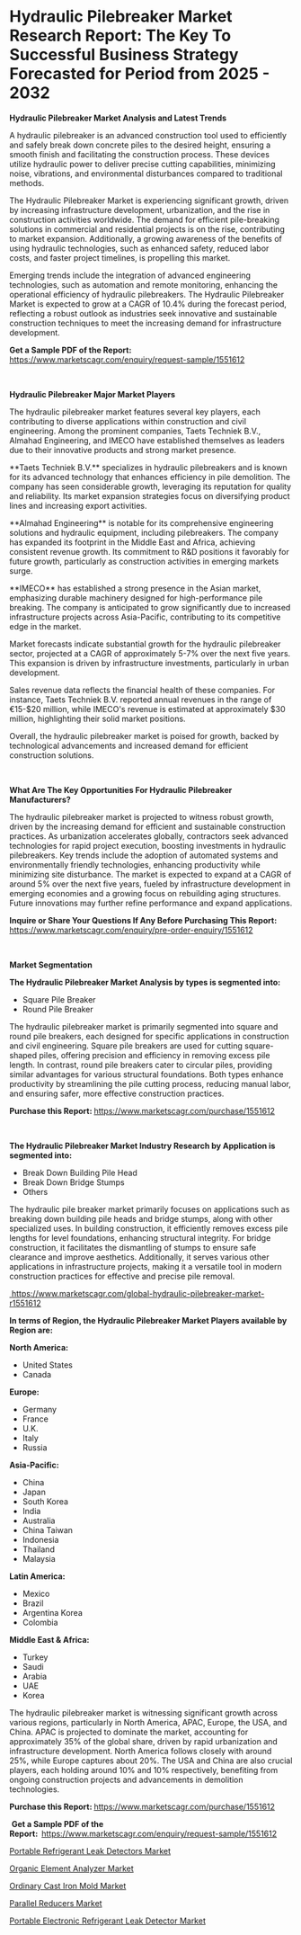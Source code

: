 <p><h1>Hydraulic Pilebreaker Market Research Report: The Key To Successful Business Strategy Forecasted for Period from 2025 - 2032</h1></p><p><strong>Hydraulic Pilebreaker Market Analysis and Latest Trends</strong></p>
<p><p>A hydraulic pilebreaker is an advanced construction tool used to efficiently and safely break down concrete piles to the desired height, ensuring a smooth finish and facilitating the construction process. These devices utilize hydraulic power to deliver precise cutting capabilities, minimizing noise, vibrations, and environmental disturbances compared to traditional methods. </p><p>The Hydraulic Pilebreaker Market is experiencing significant growth, driven by increasing infrastructure development, urbanization, and the rise in construction activities worldwide. The demand for efficient pile-breaking solutions in commercial and residential projects is on the rise, contributing to market expansion. Additionally, a growing awareness of the benefits of using hydraulic technologies, such as enhanced safety, reduced labor costs, and faster project timelines, is propelling this market. </p><p>Emerging trends include the integration of advanced engineering technologies, such as automation and remote monitoring, enhancing the operational efficiency of hydraulic pilebreakers. The Hydraulic Pilebreaker Market is expected to grow at a CAGR of 10.4% during the forecast period, reflecting a robust outlook as industries seek innovative and sustainable construction techniques to meet the increasing demand for infrastructure development.</p></p>
<p><strong>Get a Sample PDF of the Report:&nbsp;</strong> <a href="https://www.marketscagr.com/enquiry/request-sample/1551612?utm_campaign=2198&utm_medium=2&utm_source=Github&utm_content=ia&utm_term=11042025&utm_id=hydraulic-pilebreaker">https://www.marketscagr.com/enquiry/request-sample/1551612</a></p>
<p>&nbsp;</p>
<p><strong>Hydraulic Pilebreaker Major Market Players</strong></p>
<p><p>The hydraulic pilebreaker market features several key players, each contributing to diverse applications within construction and civil engineering. Among the prominent companies, Taets Techniek B.V., Almahad Engineering, and IMECO have established themselves as leaders due to their innovative products and strong market presence.</p><p>**Taets Techniek B.V.** specializes in hydraulic pilebreakers and is known for its advanced technology that enhances efficiency in pile demolition. The company has seen considerable growth, leveraging its reputation for quality and reliability. Its market expansion strategies focus on diversifying product lines and increasing export activities.</p><p>**Almahad Engineering** is notable for its comprehensive engineering solutions and hydraulic equipment, including pilebreakers. The company has expanded its footprint in the Middle East and Africa, achieving consistent revenue growth. Its commitment to R&D positions it favorably for future growth, particularly as construction activities in emerging markets surge.</p><p>**IMECO** has established a strong presence in the Asian market, emphasizing durable machinery designed for high-performance pile breaking. The company is anticipated to grow significantly due to increased infrastructure projects across Asia-Pacific, contributing to its competitive edge in the market.</p><p>Market forecasts indicate substantial growth for the hydraulic pilebreaker sector, projected at a CAGR of approximately 5-7% over the next five years. This expansion is driven by infrastructure investments, particularly in urban development.</p><p>Sales revenue data reflects the financial health of these companies. For instance, Taets Techniek B.V. reported annual revenues in the range of €15-$20 million, while IMECO's revenue is estimated at approximately $30 million, highlighting their solid market positions.</p><p>Overall, the hydraulic pilebreaker market is poised for growth, backed by technological advancements and increased demand for efficient construction solutions.</p></p>
<p>&nbsp;</p>
<p><strong>What Are The Key Opportunities For Hydraulic Pilebreaker Manufacturers?</strong></p>
<p><p>The hydraulic pilebreaker market is projected to witness robust growth, driven by the increasing demand for efficient and sustainable construction practices. As urbanization accelerates globally, contractors seek advanced technologies for rapid project execution, boosting investments in hydraulic pilebreakers. Key trends include the adoption of automated systems and environmentally friendly technologies, enhancing productivity while minimizing site disturbance. The market is expected to expand at a CAGR of around 5% over the next five years, fueled by infrastructure development in emerging economies and a growing focus on rebuilding aging structures. Future innovations may further refine performance and expand applications.</p></p>
<p><strong>Inquire or Share Your Questions If Any Before Purchasing This Report:</strong> <a href="https://www.marketscagr.com/enquiry/pre-order-enquiry/1551612?utm_campaign=2198&utm_medium=2&utm_source=Github&utm_content=ia&utm_term=11042025&utm_id=hydraulic-pilebreaker">https://www.marketscagr.com/enquiry/pre-order-enquiry/1551612</a></p>
<p>&nbsp;</p>
<p><strong>Market Segmentation</strong></p>
<p><strong>The Hydraulic Pilebreaker Market Analysis by types is segmented into:</strong></p>
<p><ul><li>Square Pile Breaker</li><li>Round Pile Breaker</li></ul></p>
<p><p>The hydraulic pilebreaker market is primarily segmented into square and round pile breakers, each designed for specific applications in construction and civil engineering. Square pile breakers are used for cutting square-shaped piles, offering precision and efficiency in removing excess pile length. In contrast, round pile breakers cater to circular piles, providing similar advantages for various structural foundations. Both types enhance productivity by streamlining the pile cutting process, reducing manual labor, and ensuring safer, more effective construction practices.</p></p>
<p><strong>Purchase this Report:&nbsp;</strong><a href="https://www.marketscagr.com/purchase/1551612?utm_campaign=2198&utm_medium=2&utm_source=Github&utm_content=ia&utm_term=11042025&utm_id=hydraulic-pilebreaker">https://www.marketscagr.com/purchase/1551612</a></p>
<p>&nbsp;</p>
<p><strong>The Hydraulic Pilebreaker Market Industry Research by Application is segmented into:</strong></p>
<p><ul><li>Break Down Building Pile Head</li><li>Break Down Bridge Stumps</li><li>Others</li></ul></p>
<p><p>The hydraulic pile breaker market primarily focuses on applications such as breaking down building pile heads and bridge stumps, along with other specialized uses. In building construction, it efficiently removes excess pile lengths for level foundations, enhancing structural integrity. For bridge construction, it facilitates the dismantling of stumps to ensure safe clearance and improve aesthetics. Additionally, it serves various other applications in infrastructure projects, making it a versatile tool in modern construction practices for effective and precise pile removal.</p></p>
<p><a href="https://www.marketscagr.com/global-hydraulic-pilebreaker-market-r1551612?utm_campaign=2198&utm_medium=2&utm_source=Github&utm_content=ia&utm_term=11042025&utm_id=hydraulic-pilebreaker">&nbsp;https://www.marketscagr.com/global-hydraulic-pilebreaker-market-r1551612</a></p>
<p><strong>In terms of Region, the Hydraulic Pilebreaker Market Players available by Region are:</strong></p>
<p>
    <p> <strong> North America: </strong>
        <ul>
            <li>United States</li>
            <li>Canada</li>
        </ul>
        </p> 
    <p> <strong> Europe: </strong>
        <ul>
            <li>Germany</li>
            <li>France</li>
            <li>U.K.</li>
            <li>Italy</li>
            <li>Russia</li>
        </ul>
        </p> 
    <p> <strong> Asia-Pacific: </strong>
        <ul>
            <li>China</li>
            <li>Japan</li>
            <li>South Korea</li>
            <li>India</li>
            <li>Australia</li>
            <li>China Taiwan</li>
            <li>Indonesia</li>
            <li>Thailand</li>
            <li>Malaysia</li>
        </ul>
        </p> 
    <p> <strong> Latin America: </strong>
        <ul>
            <li>Mexico</li>
            <li>Brazil</li>
            <li>Argentina Korea</li>
            <li>Colombia</li>
        </ul>
        </p> 
    <p> <strong> Middle East & Africa: </strong>
        <ul>
            <li>Turkey</li>
            <li>Saudi</li>
            <li>Arabia</li>
            <li>UAE</li>
            <li>Korea</li>
        </ul>
    </p>
    </p>
<p><p>The hydraulic pilebreaker market is witnessing significant growth across various regions, particularly in North America, APAC, Europe, the USA, and China. APAC is projected to dominate the market, accounting for approximately 35% of the global share, driven by rapid urbanization and infrastructure development. North America follows closely with around 25%, while Europe captures about 20%. The USA and China are also crucial players, each holding around 10% and 10% respectively, benefiting from ongoing construction projects and advancements in demolition technologies.</p></p>
<p><strong>Purchase this Report: </strong><a href="https://www.marketscagr.com/purchase/1551612?utm_campaign=2198&utm_medium=2&utm_source=Github&utm_content=ia&utm_term=11042025&utm_id=hydraulic-pilebreaker">https://www.marketscagr.com/purchase/1551612</a></p>
<p>&nbsp;<strong>Get a Sample PDF of the Report:&nbsp;&nbsp;</strong><a href="https://www.marketscagr.com/enquiry/request-sample/1551612?utm_campaign=2198&utm_medium=2&utm_source=Github&utm_content=ia&utm_term=11042025&utm_id=hydraulic-pilebreaker">https://www.marketscagr.com/enquiry/request-sample/1551612</a></p>
<p><strong></strong></p>
<p><p><a href="https://github.com/roceljiabur/Market-Research-Report-List-1/blob/main/portable-refrigerant-leak-detectors-market.md?utm_campaign=2198&utm_medium=2&utm_source=Github&utm_content=ia&utm_term=11042025&utm_id=hydraulic-pilebreaker">Portable Refrigerant Leak Detectors Market</a></p><p><a href="https://github.com/miehldobin1w/Market-Research-Report-List-1/blob/main/organic-element-analyzer-market.md?utm_campaign=2198&utm_medium=2&utm_source=Github&utm_content=ia&utm_term=11042025&utm_id=hydraulic-pilebreaker">Organic Element Analyzer Market</a></p><p><a href="https://github.com/gaiusmelyna/Market-Research-Report-List-1/blob/main/ordinary-cast-iron-mold-market.md?utm_campaign=2198&utm_medium=2&utm_source=Github&utm_content=ia&utm_term=11042025&utm_id=hydraulic-pilebreaker">Ordinary Cast Iron Mold Market</a></p><p><a href="https://github.com/meenafadilkh/Market-Research-Report-List-1/blob/main/parallel-reducers-market.md?utm_campaign=2198&utm_medium=2&utm_source=Github&utm_content=ia&utm_term=11042025&utm_id=hydraulic-pilebreaker">Parallel Reducers Market</a></p><p><a href="https://github.com/pupunhez/Market-Research-Report-List-1/blob/main/portable-electronic-refrigerant-leak-detector-market.md?utm_campaign=2198&utm_medium=2&utm_source=Github&utm_content=ia&utm_term=11042025&utm_id=hydraulic-pilebreaker">Portable Electronic Refrigerant Leak Detector Market</a></p></p>